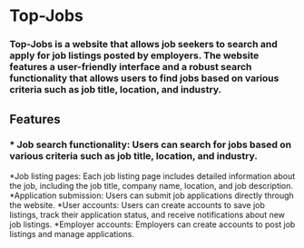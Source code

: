 # Top-Jobs

### Top-Jobs is a website that allows job seekers to search and apply for job listings posted by employers. The website features a user-friendly interface and a robust search functionality that allows users to find jobs based on various criteria such as job title, location, and industry.

## Features

### * Job search functionality: Users can search for jobs based on various criteria such as job title, location, and industry.
*Job listing pages: Each job listing page includes detailed information about the job, including the job title, company name, location, and job description.
*Application submission: Users can submit job applications directly through the website.
*User accounts: Users can create accounts to save job listings, track their application status, and receive notifications about new job listings.
*Employer accounts: Employers can create accounts to post job listings and manage applications.
